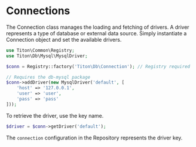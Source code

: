 # Connections #

The Connection class manages the loading and fetching of drivers. A driver represents a type of database or external data source.
Simply instantiate a Connection object and set the available drivers.

```php
use Titon\Common\Registry;
use Titon\Db\Mysql\MysqlDriver;

$conn = Registry::factory('Titon\Db\Connection'); // Registry required

// Requires the db-mysql package
$conn->addDriver(new MysqlDriver('default', [
    'host' => '127.0.0.1',
    'user' => 'user',
    'pass' => 'pass'
]));
```

To retrieve the driver, use the key name.

```php
$driver = $conn->getDriver('default');
```

The `connection` configuration in the Repository represents the driver key.